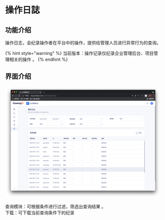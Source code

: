 # 操作日誌

## 功能介绍

操作日志，会纪录操作者在平台中的操作，提供给管理人员进行异常行为的查询。

{% hint style="warning" %}
当前版本：操作记录仅纪录企业管理后台、项目管理相关的操作 。
{% endhint %}

## 界面介绍

![](../../.gitbook/assets/ying-mu-jie-tu-20210511-xia-wu-3.33.50.png)

查询模块：可根据条件进行过滤，筛选出查询结果 。  
下载：可下载当前查询条件下的纪录

